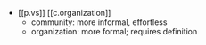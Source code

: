 


- [[p.vs]] [[c.organization]]
  - community: more informal, effortless
  - organization: more formal; requires definition
